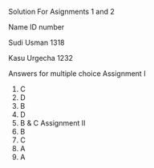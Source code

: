 
 Solution For Asignments 1 and 2
 
 Name                          ID number

Sudi Usman                      1318

Kasu Urgecha                    1232

Answers for multiple choice
Assignment I
1. C
2. D
3. B
4. D
5. B & C
Assignment II
1. B
2. C
3. A
4. A


